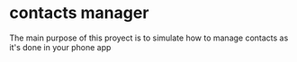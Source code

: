 # contacts manager

The main purpose of this proyect is to simulate how to manage contacts as it's done in your phone app
